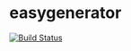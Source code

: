 # easygenerator

[![Build Status](http://ci.easygenerator.com:8080/job/staging.easygenerator.com/badge/icon)](http://ci.easygenerator.com:8080/job/staging.easygenerator.com/)
